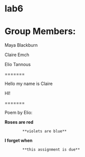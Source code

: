 # lab6
# Group Members:

Maya Blackburn

Claire Emch

Elio Tannous

=======

Hello my name is Claire

HI!


=======

Poem by Elio:

**Roses are red**
	
			**violets are blue**

**I forget when**

			**this assignment is due**
